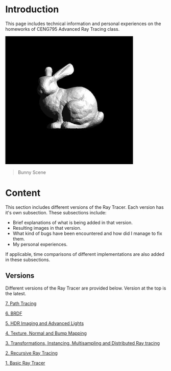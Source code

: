 # Introduction

This page includes technical information and personal experiences on the homeworks of CENG795 Advanced Ray Tracing class.

![Test][test1]

> Bunny Scene

# Content

This section includes different versions of the Ray Tracer. Each version has it's own subsection. These subsections include:

- Brief explanations of what is being added in that version.
- Resulting images in that version.
- What kind of bugs have been encountered and how did I manage to fix them.
- My personal experiences.

If applicable, time comparisons of different implementations are also added in these subsections.

## Versions

Different versions of the Ray Tracer are provided below. Version at the top is the latest.

[7. Path Tracing](/pages/Page7.md)

[6. BRDF](/pages/Page6.md)

[5. HDR Imaging and Advanced Lights](/pages/Page5.md)

[4. Texture, Normal and Bump Mapping](/pages/Page4.md)

[3. Transformations, Instancing, Multisampling and Distributed Ray tracing](/pages/Page3.md)

[2. Recursive Ray Tracing](/pages/Page2.md)

[1. Basic Ray Tracer](/pages/Page1.md)

[test1]:           /assets/hw1-bunny-correct.jpg